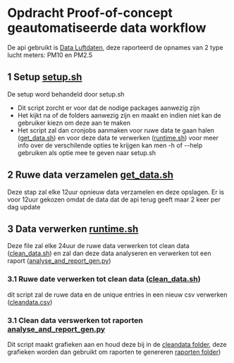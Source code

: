 # Opdracht Proof-of-concept geautomatiseerde data workflow
De api gebruikt is [Data Luftdaten](https://data.stad.gent/explore/dataset/api-luftdateninfo/information/),
deze raporteerd de opnames van 2 type lucht meters: PM10 en PM2.5

## 1 Setup [setup.sh](./setup.sh)
De setup word behandeld door setup.sh 
*  Dit script zorcht er voor dat de nodige packages aanwezig zijn
*  Het kijkt na of de folders aanwezig zijn en maakt en indien niet kan de gebruiker kiezn om deze aan te maken
*  Het script zal dan cronjobs aanmaken voor ruwe data te gaan halen ([get_data.sh](./get_data.sh)) en voor deze data te verwerken ([runtime.sh](./runtime.sh))
voor meer info over de verschilende opties te krijgen kan men -h of --help gebruiken als optie mee te geven naar setup.sh

## 2 Ruwe data verzamelen [get_data.sh](./get_data.sh)
Deze stap zal elke 12uur opnieuw data verzamelen en deze opslagen.
Er is voor 12uur gekozen omdat de data dat de api terug geeft maar 2 keer per dag update

## 3 Data verwerken [runtime.sh](./runtime.sh)
Deze file zal elke 24uur de ruwe data verwerken tot clean data ([clean_data.sh](./clean_data.sh)) en zal dan deze data analyseren en verwerken tot een raport ([analyse_and_report_gen.py](./analyse_and_report_gen.py))
### 3.1 Ruwe date verwerken tot clean data ([clean_data.sh](./clean_data.sh))
dit script zal de ruwe data en de unique entries in een nieuw csv verwerken ([cleandata.csv](./cleandata/cleandata.csv))
### 3.1 Clean data verswerken tot raporten [analyse_and_report_gen.py](./analyse_and_report_gen.py) 
Dit script maakt grafieken aan en houd deze bij in de [cleandata folder](./cleandata/), deze grafieken worden dan gebruikt om raporten te genereren [raporten folder](./generatedreports/))
